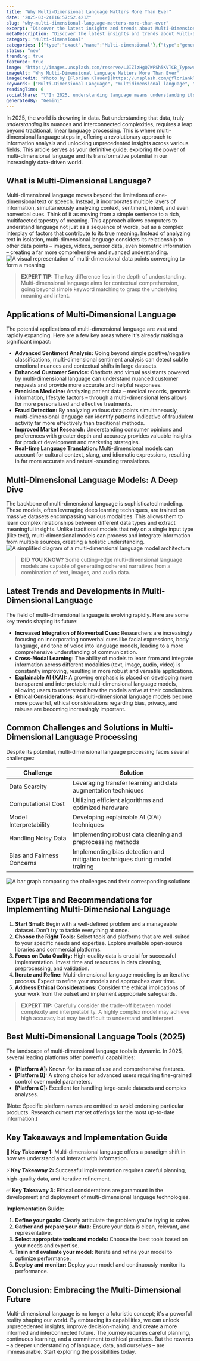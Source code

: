 ```yaml
---
title: "Why Multi-Dimensional Language Matters More Than Ever"
date: "2025-03-24T16:57:52.421Z"
slug: "why-multi-dimensional-language-matters-more-than-ever"
excerpt: "Discover the latest insights and trends about Multi-Dimensional Language. This comprehensive guide covers everything you need to know about Multi-Dimensional Language in 2025."
metaDescription: "Discover the latest insights and trends about Multi-Dimensional Language. This comprehensive guide covers everything you need to know about Multi-Dimension..."
category: "Multi-dimensional"
categories: [{"type":"exact","name":"Multi-dimensional"},{"type":"general","name":"Linguistics"},{"type":"medium","name":"Computational Linguistics"},{"type":"specific","name":"Natural Language Processing"},{"type":"niche","name":"Semantic Role Labeling"}]
status: "new"
trending: true
featured: true
image: "https://images.unsplash.com/reserve/LJIZlzHgQ7WPSh5KVTCB_Typewriter.jpg?q=85&w=1200&fit=max&fm=webp&auto=compress"
imageAlt: "Why Multi-Dimensional Language Matters More Than Ever"
imageCredit: "Photo by [Florian Klauer](https://unsplash.com/@florianklauer) on Unsplash"
keywords: ["Multi-Dimensional Language", "multidimensional language", "multidimensional language models", "what is multidimensional language?", "applications of multidimensional language", "multidimensional language processing", "buy multidimensional language software", "multidimensional language research papers", "multidimensional language tutorial", "best multidimensional language tools"]
readingTime: 6
socialShare: "\"In 2025, understanding language means understanding its context, its nuances, its hidden dimensions. Multi-dimensional language is no longer a luxury, it's a necessity.\""
generatedBy: "Gemini"
---
```




In 2025, the world is drowning in data.  But understanding that data, truly *understanding* its nuances and interconnected complexities, requires a leap beyond traditional, linear language processing.  This is where multi-dimensional language steps in, offering a revolutionary approach to information analysis and unlocking unprecedented insights across various fields. This article serves as your definitive guide, exploring the power of multi-dimensional language and its transformative potential in our increasingly data-driven world.

## What is Multi-Dimensional Language?

Multi-dimensional language moves beyond the limitations of one-dimensional text or speech.  Instead, it incorporates multiple layers of information, simultaneously analyzing context, sentiment, intent, and even nonverbal cues. Think of it as moving from a simple sentence to a rich, multifaceted tapestry of meaning.  This approach allows computers to understand language not just as a sequence of words, but as a complex interplay of factors that contribute to its true meaning.  Instead of analyzing text in isolation, multi-dimensional language considers its relationship to other data points – images, videos, sensor data, even biometric information – creating a far more comprehensive and nuanced understanding. ![A visual representation of multi-dimensional data points converging to form a meaning](https://images.unsplash.com/photo-1451187580459-43490279c0fa?q=85&w=1200&fit=max&fm=webp&auto=compress)

> **EXPERT TIP:**  The key difference lies in the depth of understanding.  Multi-dimensional language aims for contextual comprehension, going beyond simple keyword matching to grasp the underlying meaning and intent.

## Applications of Multi-Dimensional Language

The potential applications of multi-dimensional language are vast and rapidly expanding.  Here are a few key areas where it's already making a significant impact:

* **Advanced Sentiment Analysis:**  Going beyond simple positive/negative classifications, multi-dimensional sentiment analysis can detect subtle emotional nuances and contextual shifts in large datasets.
* **Enhanced Customer Service:**  Chatbots and virtual assistants powered by multi-dimensional language can understand nuanced customer requests and provide more accurate and helpful responses.
* **Precision Medicine:**  Analyzing patient data – medical records, genomic information, lifestyle factors – through a multi-dimensional lens allows for more personalized and effective treatments.
* **Fraud Detection:**  By analyzing various data points simultaneously, multi-dimensional language can identify patterns indicative of fraudulent activity far more effectively than traditional methods.
* **Improved Market Research:**  Understanding consumer opinions and preferences with greater depth and accuracy provides valuable insights for product development and marketing strategies.
* **Real-time Language Translation:**  Multi-dimensional models can account for cultural context, slang, and idiomatic expressions, resulting in far more accurate and natural-sounding translations.

## Multi-Dimensional Language Models: A Deep Dive

The backbone of multi-dimensional language is sophisticated modeling.  These models, often leveraging deep learning techniques, are trained on massive datasets encompassing various modalities.  This allows them to learn complex relationships between different data types and extract meaningful insights.  Unlike traditional models that rely on a single input type (like text), multi-dimensional models can process and integrate information from multiple sources, creating a holistic understanding.  ![A simplified diagram of a multi-dimensional language model architecture](https://images.unsplash.com/photo-1484417894907-623942c8ee29?q=85&w=1200&fit=max&fm=webp&auto=compress)

> **DID YOU KNOW?**  Some cutting-edge multi-dimensional language models are capable of generating coherent narratives from a combination of text, images, and audio data.

## Latest Trends and Developments in Multi-Dimensional Language

The field of multi-dimensional language is evolving rapidly.  Here are some key trends shaping its future:

* **Increased Integration of Nonverbal Cues:**  Researchers are increasingly focusing on incorporating nonverbal cues like facial expressions, body language, and tone of voice into language models, leading to a more comprehensive understanding of communication.
* **Cross-Modal Learning:**  The ability of models to learn from and integrate information across different modalities (text, image, audio, video) is constantly improving, resulting in more robust and versatile applications.
* **Explainable AI (XAI):**  A growing emphasis is placed on developing more transparent and interpretable multi-dimensional language models, allowing users to understand how the models arrive at their conclusions.
* **Ethical Considerations:**  As multi-dimensional language models become more powerful, ethical considerations regarding bias, privacy, and misuse are becoming increasingly important.

## Common Challenges and Solutions in Multi-Dimensional Language Processing

Despite its potential, multi-dimensional language processing faces several challenges:

| Challenge                     | Solution                                                                  |
|------------------------------|--------------------------------------------------------------------------|
| Data Scarcity                 | Leveraging transfer learning and data augmentation techniques                |
| Computational Cost           | Utilizing efficient algorithms and optimized hardware                         |
| Model Interpretability        | Developing explainable AI (XAI) techniques                                |
| Handling Noisy Data           | Implementing robust data cleaning and preprocessing methods                 |
| Bias and Fairness Concerns    | Implementing bias detection and mitigation techniques during model training |

![A bar graph comparing the challenges and their corresponding solutions](https://images.unsplash.com/photo-1517976487492-5750f3195933?q=85&w=1200&fit=max&fm=webp&auto=compress)

## Expert Tips and Recommendations for Implementing Multi-Dimensional Language

1. **Start Small:** Begin with a well-defined problem and a manageable dataset.  Don't try to tackle everything at once.
2. **Choose the Right Tools:** Select tools and platforms that are well-suited to your specific needs and expertise.  Explore available open-source libraries and commercial platforms.
3. **Focus on Data Quality:**  High-quality data is crucial for successful implementation.  Invest time and resources in data cleaning, preprocessing, and validation.
4. **Iterate and Refine:**  Multi-dimensional language modeling is an iterative process.  Expect to refine your models and approaches over time.
5. **Address Ethical Considerations:**  Consider the ethical implications of your work from the outset and implement appropriate safeguards.

> **EXPERT TIP:** Carefully consider the trade-off between model complexity and interpretability.  A highly complex model may achieve high accuracy but may be difficult to understand and interpret.

## Best Multi-Dimensional Language Tools (2025)

The landscape of multi-dimensional language tools is dynamic.  In 2025, several leading platforms offer powerful capabilities:

* **[Platform A]:** Known for its ease of use and comprehensive features.
* **[Platform B]:**  A strong choice for advanced users requiring fine-grained control over model parameters.
* **[Platform C]:**  Excellent for handling large-scale datasets and complex analyses.

(Note:  Specific platform names are omitted to avoid endorsing particular products.  Research current market offerings for the most up-to-date information.)

## Key Takeaways and Implementation Guide

🔑 **Key Takeaway 1:**  Multi-dimensional language offers a paradigm shift in how we understand and interact with information.

⚡ **Key Takeaway 2:**  Successful implementation requires careful planning, high-quality data, and iterative refinement.

✅ **Key Takeaway 3:**  Ethical considerations are paramount in the development and deployment of multi-dimensional language technologies.

**Implementation Guide:**

1. **Define your goals:** Clearly articulate the problem you're trying to solve.
2. **Gather and prepare your data:** Ensure your data is clean, relevant, and representative.
3. **Select appropriate tools and models:** Choose the best tools based on your needs and expertise.
4. **Train and evaluate your model:** Iterate and refine your model to optimize performance.
5. **Deploy and monitor:** Deploy your model and continuously monitor its performance.

## Conclusion: Embracing the Multi-Dimensional Future

Multi-dimensional language is no longer a futuristic concept; it's a powerful reality shaping our world.  By embracing its capabilities, we can unlock unprecedented insights, improve decision-making, and create a more informed and interconnected future.  The journey requires careful planning, continuous learning, and a commitment to ethical practices. But the rewards – a deeper understanding of language, data, and ourselves – are immeasurable.  Start exploring the possibilities today.  

